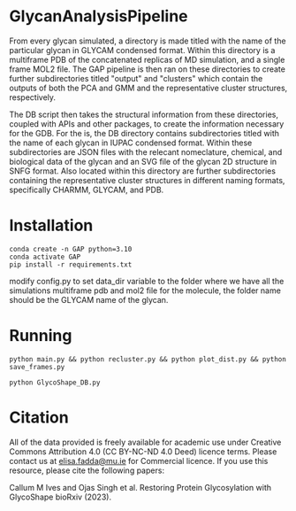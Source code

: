 # GlycanAnalysisPipeline


From every glycan simulated, a directory is made titled with the name of the particular glycan in GLYCAM condensed format. Within this directory is a multiframe PDB of the concatenated replicas of MD simulation, and a single frame MOL2 file. The GAP pipeline is then ran on these directories to create further subdirectories titled "output" and "clusters" which contain the outputs of both the PCA and GMM and the representative cluster structures, respectively.

The DB script then takes the structural information from these directories, coupled with APIs and other packages, to create the information necessary for the GDB. For the is, the DB directory contains subdirectories titled with the name of each glycan in IUPAC condensed format. Within these subdirectories are JSON files with the relecant nomeclature, chemical, and biological data of the glycan and an SVG file of the glycan 2D structure in SNFG format. Also located within this directory are further subdirectories containing the representative cluster structures in different naming formats, specifically CHARMM, GLYCAM, and PDB.


# Installation
```
conda create -n GAP python=3.10
conda activate GAP
pip install -r requirements.txt

```
modify config.py to set data_dir variable to the folder where we have all the simulations multiframe pdb and mol2 file for the molecule, the folder name should be the GLYCAM name of the glycan.


# Running
```
python main.py && python recluster.py && python plot_dist.py && python save_frames.py

python GlycoShape_DB.py

```

# 


# Citation

All of the data provided is freely available for academic use under Creative Commons Attribution 4.0 (CC BY-NC-ND 4.0 Deed) licence terms. Please contact us at elisa.fadda@mu.ie for Commercial licence. If you use this resource, please cite the following papers:

Callum M Ives and Ojas Singh et al. Restoring Protein Glycosylation with GlycoShape bioRxiv (2023).
